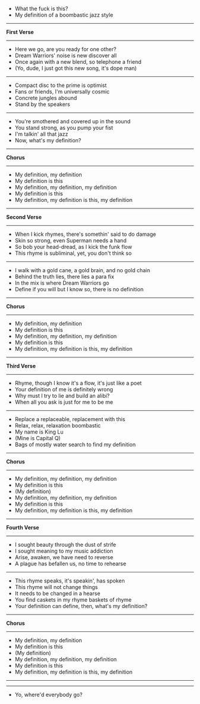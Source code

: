   
  - What the fuck is this?
  - My definition of a boombastic jazz style

______
**First Verse**
______


  - Here we go, are you ready for one other?
  - Dream Warriors' noise is new discover all
  - Once again with a new blend, so telephone a friend
  - (Yo, dude, I just got this new song, it's dope man)

______


  - Compact disc to the prime is optimist
  - Fans or friends, I'm universally cosmic
  - Concrete jungles abound
  - Stand by the speakers

______


  - You're smothered and covered up in the sound
  - You stand strong, as you pump your fist
  - I'm talkin' all that jazz
  - Now, what's my definition?

______
**Chorus**
______


  - My definition, my definition
  - My definition is this
  - My definition, my definition, my definition
  - My definition is this
  - My definition, my definition is this, my definition

______
**Second Verse**
______


  - When I kick rhymes, there's somethin' said to do damage
  - Skin so strong, even Superman needs a hand  
  - So bob your head-dread, as I kick the funk flow
  - This rhyme is subliminal, yet, you don't think so

______


  - I walk with a gold cane, a gold brain, and no gold chain
  - Behind the truth lies, there lies a para fix
  - In the mix is where Dream Warriors go
  - Define if you will but I know so, there is no definition

______
**Chorus**
______


  - My definition, my definition
  - My definition is this
  - My definition, my definition, my definition
  - My definition is this
  - My definition, my definition is this, my definition

______
**Third Verse**
______


  - Rhyme, though I know it's a flow, it's just like a poet
  - Your definition of me is definitely wrong
  - Why must I try to lie and build an alibi?
  - When all you ask is just for me to be me

______

  - Replace a replaceable, replacement with this
  - Relax, relax, relaxation boombastic
  - My name is King Lu
  - (Mine is Capital Q)
  - Bags of mostly water search to find my definition

______
**Chorus**
______


  - My definition, my definition, my definition
  - My definition is this
  - (My definition)
  - My definition, my definition, my definition
  - My definition is this
  - My definition, my definition is this, my definition

______
**Fourth Verse**
______


  - I sought beauty through the dust of strife
  - I sought meaning to my music addiction
  - Arise, awaken, we have need to reverse
  - A plague has befallen us, no time to rehearse

______

 
  - This rhyme speaks, it's speakin', has spoken
  - This rhyme will not change things
  - It needs to be changed in a hearse
  - You find caskets in my rhyme baskets of rhyme
  - Your definition can define, then, what's my definition?

______
**Chorus**
______


  - My definition, my definition
  - My definition is this
  - (My definition)
  - My definition, my definition, my definition
  - My definition is this
  - My definition, my definition is this, my definition

______
______

- Yo, where'd everybody go?

